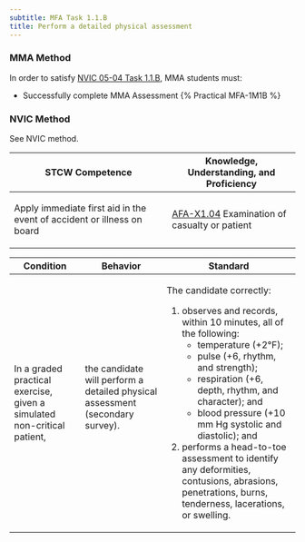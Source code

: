 ```yaml
---
subtitle: MFA Task 1.1.B 
title: Perform a detailed physical assessment
---
```



### MMA Method

In order to satisfy  [NVIC 05-04  Task  1.1.B](/stcw23/assets/images/nvic-05-04.pdf), MMA students must:

* Successfully complete MMA Assessment {% Practical MFA-1M1B %}


### NVIC Method

<a onclick="togglevisibility('nvic_methods')" >See NVIC method.</a>

<div id='nvic_methods' class='hide'>

<table>
<thead>
<tr>
<th class='forty'> STCW Competence </th>
<th class='sixty'> Knowledge, Understanding, and Proficiency </th>
</tr>
</thead>




<tbody>
<tr><td markdown='1'>

Apply immediate first aid in the event of accident or illness on board

</td><td markdown='1'>

[AFA-X1.04](../../tables/641.html#AFA-X1.04) Examination of casualty or patient

</td></tr>


</tbody>
</table>


<table>
<thead>
<tr><th class='twenty'>  Condition </th><th class='twenty'> Behavior </th><th  class='sixty'>Standard </th></tr>
</thead>
<tbody >



<tr><td markdown='1'>

In a graded practical exercise, given a simulated non-critical patient,

</td><td markdown='1'>

the candidate will perform a detailed physical assessment (secondary survey).

<br>

<div class="tooltip">
<span class="tooltiptext">
</span>
</div>


</td><td markdown='1'>

The candidate correctly:

1.  observes and records, within 10 minutes, all of the following:  
    * temperature (+2°F);  
    * pulse (+6, rhythm, and strength);  
    * respiration (+6, depth, rhythm, and character); and  
    * blood pressure (+10 mm Hg systolic and diastolic); and  
2.   performs a head-to-toe assessment to identify any deformities, contusions, abrasions, penetrations, burns, tenderness, lacerations, or swelling.

</td></tr>
</tbody>
</table>
</div>
